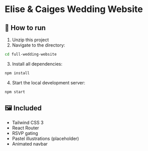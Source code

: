 # Elise & Caiges Wedding Website

## 🚀 How to run

1. Unzip this project
2. Navigate to the directory:

```bash
cd full-wedding-website
```

3. Install all dependencies:

```bash
npm install
```

4. Start the local development server:

```bash
npm start
```

## 🖼 Included

- Tailwind CSS 3
- React Router
- RSVP gating
- Pastel illustrations (placeholder)
- Animated navbar
